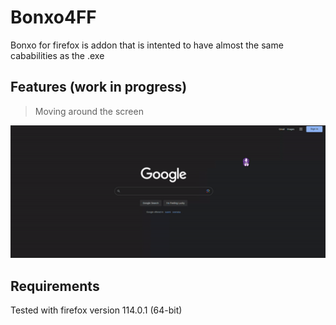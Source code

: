 # Bonxo4FF  

Bonxo for firefox is addon that is intented to have almost the same cababilities as the .exe


## Features (work in progress)


 > Moving around the screen

![Alt text](readme-images/bonxoMove.gif)

## Requirements

Tested with firefox version 114.0.1 (64-bit)
